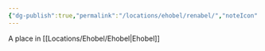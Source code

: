```yaml
---
{"dg-publish":true,"permalink":"/locations/ehobel/renabel/","noteIcon":""}
---
```


A place in [[Locations/Ehobel/Ehobel\|Ehobel]]